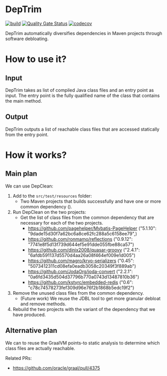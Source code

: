 # DepTrim 

[![build](https://github.com/castor-software/deptrim/actions/workflows/build.yml/badge.svg)](https://github.com/castor-software/deptrim/actions/workflows/build.yml)
[![Quality Gate Status](https://sonarcloud.io/api/project_badges/measure?project=castor-software_deptrim&metric=alert_status)](https://sonarcloud.io/dashboard?id=castor-software_deptrim)
[![codecov](https://codecov.io/gh/castor-software/deptrim/branch/main/graph/badge.svg?token=L70YMFGJ4D)](https://codecov.io/gh/castor-software/deptrim)

DepTrim automatically diversifies dependencies in Maven projects through software debloating.

# How to use it?
 
## Input

DepTrim takes as list of compiled Java class files and an entry point as input. 
The entry point is the fully qualified name of the class that contains the main method. 

## Output

DepTrim outputs a list of reachable class files that are accessed statically from the entry point.

# How it works?

## Main plan

We can use DepClean:

1. Add to the `src/test/resources` folder:
    - Two Maven projects that builds successfully and have one or more common dependency ().
2. Run DepClean on the two projects:
    - Get the list of class files from the common dependency that are necessary for each of the two projects.
      - https://github.com/pagehelper/Mybatis-PageHelper ("5.1.10": "9dade15d30f7a62bc6a8ce62fc288a5c6158ee79",)
      - https://github.com/ronmamo/reflections ("0.9.12": "7741e8f5d13f739d644ef5e91dde055fbe88ca57")
      - https://github.com/dinix2008/quasar-groovy ("2.4.1": "6afdb591137d5570d4aa26a08f464ef009e1d005")
      - https://github.com/magro/kryo-serializers ("0.45": "5073412311cd08efa0eadb3058c20349f3f889ab")
      - https://github.com/JodaOrg/joda-convert ("2.2.1": "0a6fd3435d504d37796b770a0743d13487810b36")
      - https://github.com/kstyrc/embedded-redis ("0.6": "c78c74578273fef309d96e76f2b1868b5edc19f2")
3. Remove the unused class files from the common dependency.
    - (Future work) We reuse the JDBL tool to get more granular debloat and remove methods.
4. Rebuild the two projects with the variant of the dependency that we have produced.

## Alternative plan

We can to reuse the GraalVM points-to static analysis to determine which class files are actually reachable.  

Related PRs:
- https://github.com/oracle/graal/pull/4375









